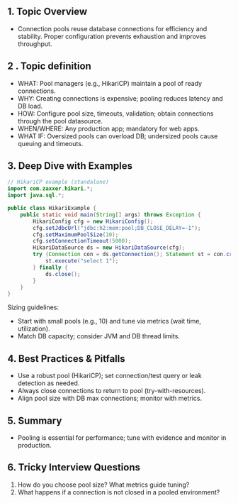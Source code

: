 ## 1. Topic Overview

- Connection pools reuse database connections for efficiency and stability. Proper configuration prevents exhaustion and improves throughput.

## 2 . Topic definition

- WHAT: Pool managers (e.g., HikariCP) maintain a pool of ready connections.
- WHY: Creating connections is expensive; pooling reduces latency and DB load.
- HOW: Configure pool size, timeouts, validation; obtain connections through the pool datasource.
- WHEN/WHERE: Any production app; mandatory for web apps.
- WHAT IF: Oversized pools can overload DB; undersized pools cause queuing and timeouts.

## 3. Deep Dive with Examples

```java
// HikariCP example (standalone)
import com.zaxxer.hikari.*;
import java.sql.*;

public class HikariExample {
    public static void main(String[] args) throws Exception {
        HikariConfig cfg = new HikariConfig();
        cfg.setJdbcUrl("jdbc:h2:mem:pool;DB_CLOSE_DELAY=-1");
        cfg.setMaximumPoolSize(10);
        cfg.setConnectionTimeout(5000);
        HikariDataSource ds = new HikariDataSource(cfg);
        try (Connection con = ds.getConnection(); Statement st = con.createStatement()) {
            st.execute("select 1");
        } finally {
            ds.close();
        }
    }
}
```

Sizing guidelines:
- Start with small pools (e.g., 10) and tune via metrics (wait time, utilization).
- Match DB capacity; consider JVM and DB thread limits.

## 4. Best Practices & Pitfalls

- Use a robust pool (HikariCP); set connection/test query or leak detection as needed.
- Always close connections to return to pool (try-with-resources).
- Align pool size with DB max connections; monitor with metrics.

## 5. Summary

- Pooling is essential for performance; tune with evidence and monitor in production.

## 6. Tricky Interview Questions

1. How do you choose pool size? What metrics guide tuning?
2. What happens if a connection is not closed in a pooled environment?

